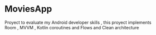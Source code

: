 # MoviesApp
Proyect to evaluate my Android developer skills , this proyect implements Room , MVVM , Kotlin coroutines and Flows and Clean architecture
